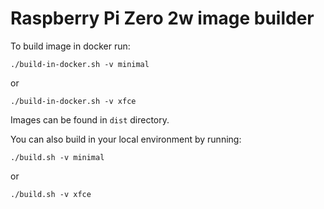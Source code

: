 # Raspberry Pi Zero 2w image builder

To build image in docker run:
```shell
./build-in-docker.sh -v minimal
```
or
```shell
./build-in-docker.sh -v xfce
```

Images can be found in `dist` directory.

You can also build in your local environment by running:
```shell
./build.sh -v minimal
```
or
```shell
./build.sh -v xfce
```
